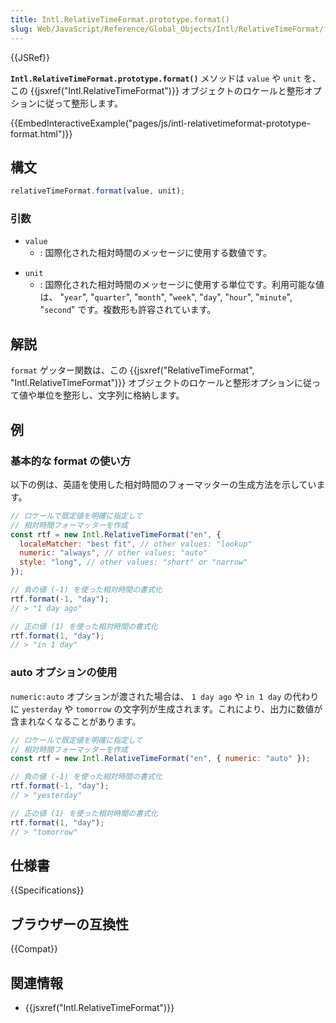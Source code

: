 ```yaml
---
title: Intl.RelativeTimeFormat.prototype.format()
slug: Web/JavaScript/Reference/Global_Objects/Intl/RelativeTimeFormat/format
---
```


{{JSRef}}

**`Intl.RelativeTimeFormat.prototype.format()`** メソッドは `value` や `unit` を、この {{jsxref("Intl.RelativeTimeFormat")}} オブジェクトのロケールと整形オプションに従って整形します。

{{EmbedInteractiveExample("pages/js/intl-relativetimeformat-prototype-format.html")}}

## 構文

```js
relativeTimeFormat.format(value, unit);
```

### 引数

- `value`
  - : 国際化された相対時間のメッセージに使用する数値です。

<!---->

- `unit`
  - : 国際化された相対時間のメッセージに使用する単位です。利用可能な値は、 "`year`", "`quarter`", "`month`", "`week`", "`day`", "`hour`", "`minute`", "`second`" です。複数形も許容されています。

## 解説

`format` ゲッター関数は、この {{jsxref("RelativeTimeFormat", "Intl.RelativeTimeFormat")}} オブジェクトのロケールと整形オプションに従って値や単位を整形し、文字列に格納します。

## 例

### 基本的な format の使い方

以下の例は、英語を使用した相対時間のフォーマッターの生成方法を示しています。

```js
// ロケールで既定値を明確に指定して
// 相対時間フォーマッターを作成
const rtf = new Intl.RelativeTimeFormat("en", {
  localeMatcher: "best fit", // other values: "lookup"
  numeric: "always", // other values: "auto"
  style: "long", // other values: "short" or "narrow"
});

// 負の値 (-1) を使った相対時間の書式化
rtf.format(-1, "day");
// > "1 day ago"

// 正の値 (1) を使った相対時間の書式化
rtf.format(1, "day");
// > "in 1 day"
```

### auto オプションの使用

`numeric:auto` オプションが渡された場合は、 `1 day ago` や `in 1 day` の代わりに `yesterday` や `tomorrow` の文字列が生成されます。これにより、出力に数値が含まれなくなることがあります。

```js
// ロケールで既定値を明確に指定して
// 相対時間フォーマッターを作成
const rtf = new Intl.RelativeTimeFormat("en", { numeric: "auto" });

// 負の値 (-1) を使った相対時間の書式化
rtf.format(-1, "day");
// > "yesterday"

// 正の値 (1) を使った相対時間の書式化
rtf.format(1, "day");
// > "tomorrow"
```

## 仕様書

{{Specifications}}

## ブラウザーの互換性

{{Compat}}

## 関連情報

- {{jsxref("Intl.RelativeTimeFormat")}}
